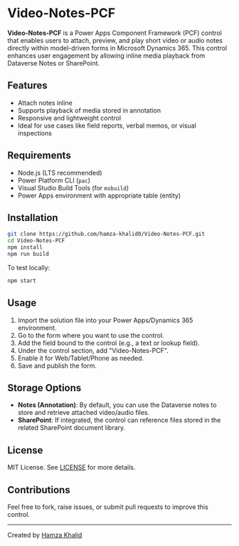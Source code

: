 # Video-Notes-PCF

**Video-Notes-PCF** is a Power Apps Component Framework (PCF) control that enables users to attach, preview, and play short video or audio notes directly within model-driven forms in Microsoft Dynamics 365. This control enhances user engagement by allowing inline media playback from Dataverse Notes or SharePoint.

## Features

- Attach notes inline
- Supports playback of media stored in annotation
- Responsive and lightweight control
- Ideal for use cases like field reports, verbal memos, or visual inspections

## Requirements

- Node.js (LTS recommended)
- Power Platform CLI (`pac`)
- Visual Studio Build Tools (for `msbuild`)
- Power Apps environment with appropriate table (entity)

## Installation

```bash
git clone https://github.com/hamza-khalid0/Video-Notes-PCF.git
cd Video-Notes-PCF
npm install
npm run build
```

To test locally:

```bash
npm start
```

## Usage

1. Import the solution file into your Power Apps/Dynamics 365 environment.
2. Go to the form where you want to use the control.
3. Add the field bound to the control (e.g., a text or lookup field).
4. Under the control section, add "Video-Notes-PCF".
5. Enable it for Web/Tablet/Phone as needed.
6. Save and publish the form.

## Storage Options

- **Notes (Annotation)**: By default, you can use the Dataverse notes to store and retrieve attached video/audio files.
- **SharePoint**: If integrated, the control can reference files stored in the related SharePoint document library.

## License

MIT License. See [LICENSE](./LICENSE) for more details.

## Contributions

Feel free to fork, raise issues, or submit pull requests to improve this control.

---

Created by [Hamza Khalid](https://github.com/hamza-khalid0)
